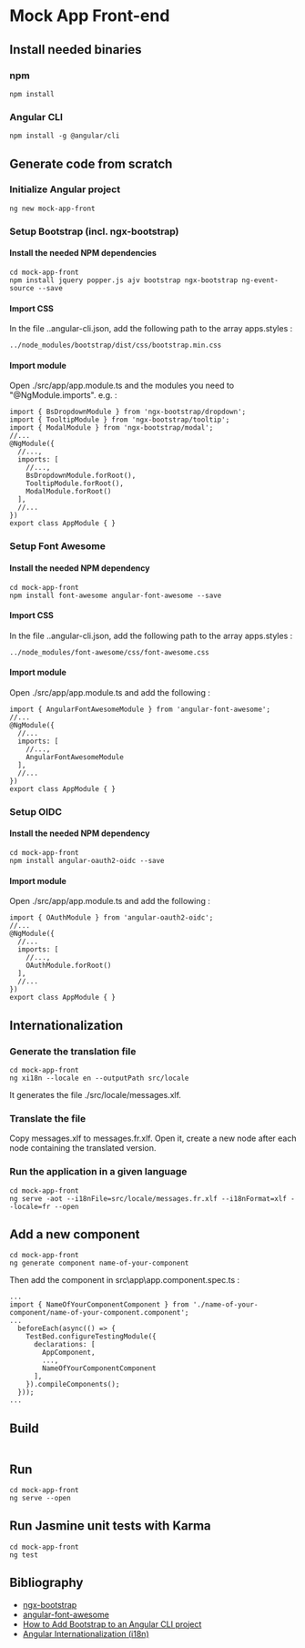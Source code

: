 Mock App Front-end
==================

## Install needed binaries
### npm
```
npm install
```
### Angular CLI
```
npm install -g @angular/cli
```
## Generate code from scratch
### Initialize Angular project
```
ng new mock-app-front
```
### Setup Bootstrap (incl. ngx-bootstrap)
#### Install the needed NPM dependencies
```
cd mock-app-front
npm install jquery popper.js ajv bootstrap ngx-bootstrap ng-event-source --save
```
#### Import CSS
In the file .\.angular-cli.json, add the following path to the array apps.styles :
```
../node_modules/bootstrap/dist/css/bootstrap.min.css
```
#### Import module
Open ./src/app/app.module.ts and the modules you need to "@NgModule.imports".
e.g. :
```
import { BsDropdownModule } from 'ngx-bootstrap/dropdown';
import { TooltipModule } from 'ngx-bootstrap/tooltip';
import { ModalModule } from 'ngx-bootstrap/modal';
//...
@NgModule({
  //...,
  imports: [
    //...,
    BsDropdownModule.forRoot(),
    TooltipModule.forRoot(),
    ModalModule.forRoot()
  ],
  //...
})
export class AppModule { }
```
### Setup Font Awesome
#### Install the needed NPM dependency
```
cd mock-app-front
npm install font-awesome angular-font-awesome --save
```
#### Import CSS
In the file .\.angular-cli.json, add the following path to the array apps.styles :
```
../node_modules/font-awesome/css/font-awesome.css
```
#### Import module
Open ./src/app/app.module.ts and add the following :
```
import { AngularFontAwesomeModule } from 'angular-font-awesome';
//...
@NgModule({
  //...
  imports: [
    //...,
    AngularFontAwesomeModule
  ],
  //...
})
export class AppModule { }
```
### Setup OIDC
#### Install the needed NPM dependency
```
cd mock-app-front
npm install angular-oauth2-oidc --save
```
#### Import module
Open ./src/app/app.module.ts and add the following :
```
import { OAuthModule } from 'angular-oauth2-oidc';
//...
@NgModule({
  //...
  imports: [
    //...,
    OAuthModule.forRoot()
  ],
  //...
})
export class AppModule { }
```

## Internationalization
### Generate the translation file
```
cd mock-app-front
ng xi18n --locale en --outputPath src/locale
```
It generates the file ./src/locale/messages.xlf.
### Translate the file
Copy messages.xlf to messages.fr.xlf. Open it, create a new <target/> node after each <source/> node containing the translated version.
### Run the application in a given language
```
cd mock-app-front
ng serve -aot --i18nFile=src/locale/messages.fr.xlf --i18nFormat=xlf --locale=fr --open
```

## Add a new component
```
cd mock-app-front
ng generate component name-of-your-component
```
Then add the component in src\app\app.component.spec.ts :
```
...
import { NameOfYourComponentComponent } from './name-of-your-component/name-of-your-component.component';
...
  beforeEach(async(() => {
    TestBed.configureTestingModule({
      declarations: [
        AppComponent,
        ...,
        NameOfYourComponentComponent
      ],
    }).compileComponents();
  }));
...
```

## Build
```
```

## Run
```
cd mock-app-front
ng serve --open
```

## Run Jasmine unit tests with Karma
```
cd mock-app-front
ng test
```

## Bibliography
* [ngx-bootstrap](https://valor-software.com/ngx-bootstrap/#/)
* [angular-font-awesome](https://github.com/baruchvlz/angular-font-awesome)
* [How to Add Bootstrap to an Angular CLI project](https://loiane.com/2017/08/how-to-add-bootstrap-to-an-angular-cli-project/)
* [Angular Internationalization (i18n)](https://angular.io/guide/i18n)
